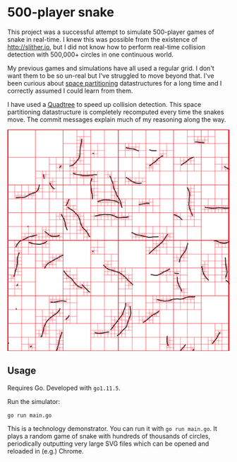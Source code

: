 # 500-player snake

This project was a successful attempt to simulate 500-player games of snake in real-time. I knew this was possible from the existence of http://slither.io, but I did not know how to perform real-time collision detection with 500,000+ circles in one continuous world.

My previous games and simulations have all used a regular grid. I don't want them to be so un-real but I've struggled to move beyond that. I've been curious about [space partitioning](https://en.wikipedia.org/wiki/Space_partitioning) datastructures for a long time and I correctly assumed I could learn from them.

I have used a [Quadtree](https://en.wikipedia.org/wiki/Quadtree) to speed up collision detection. This space partitioning datastructure is completely recomputed every time the snakes move. The commit messages explain much of my reasoning along the way.

![A preview image of snakes on a series of nested quadrilaterals](preview.png)

## Usage

Requires Go. Developed with `go1.11.5`.

Run the simulator:

```
go run main.go
```

This is a technology demonstrator. You can run it with `go run main.go`. It plays a random game of snake with hundreds of thousands of circles, periodically outputting very large SVG files which can be opened and reloaded in (e.g.) Chrome.
